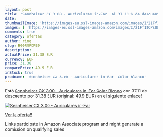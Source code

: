 ```yaml
---
layout: post
title: 'Sennheiser CX 3.00 - Auriculares in-Ear  al 37.11 % de descuento'
date: 
thumbnailImage: 'https://images-eu.ssl-images-amazon.com/images/I/21Ff18CPsUL._SL200_.jpg'
images: [ 'https://images-eu.ssl-images-amazon.com/images/I/21Ff18CPsUL._SL200_.jpg' ]
comments: true
category: ofertas
author: ring
slug: B00RGPDFE0
description:
actualPrice: 31.38 EUR
currency: EUR
price: 31.38
comparePrice: 49.9 EUR
inStock: true
prodname: 'Sennheiser CX 3.00 - Auriculares in-Ear  Color Blanco'
---
```


Está [Sennheiser CX 3.00 - Auriculares in-Ear  Color Blanco](https://www.amazon.es/dp/B00RGPDFE0/?tag=tolees-21) con 37.11 de descuento por 31.38 EUR (original: 49.9 EUR) en el siguiente enlace!

[![Sennheiser CX 3.00 - Auriculares in-Ear ](https://images-eu.ssl-images-amazon.com/images/I/21Ff18CPsUL._SL200_.jpg)](https://www.amazon.es/dp/B00RGPDFE0/?tag=tolees-21)

[Ver la oferta!!](https://www.amazon.es/dp/B00RGPDFE0/?tag=tolees-21)

Links participate in Amazon Associate program and might generate a comission on qualifying sales


